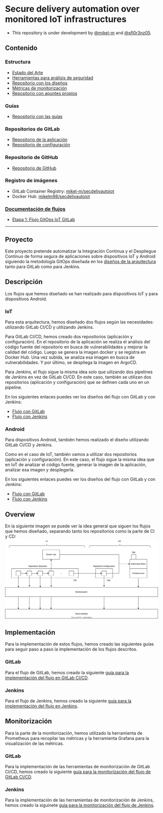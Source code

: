 # Secure delivery automation over monitored IoT infrastructures

- This repository is under development by [@mikel-m](mikelmorillo98@gmail.com) and [@sfl0r3nz05](sfigueroa@ceit.es).

<!--
![image](https://user-images.githubusercontent.com/6643905/221798180-3fbb2e2d-5d3c-45d5-b670-da783c05b06f.png)
-->

## Contenido
### Estructura
- [Estado del Arte](https://github.com/sfl0r3nz05/SecDelivAutoIoT/blob/master/docs/Estado%20del%20Arte.md)
- [Herramientas para análisis de seguridad](https://github.com/sfl0r3nz05/SecDelivAutoIoT/blob/master/docs/Herramientas%20para%20an%C3%A1lisis%20de%20seguridad.md)
- [Repositorio con los diseños](https://github.com/sfl0r3nz05/SecDelivAutoIoT/tree/master/docs/dise%C3%B1o)
- [Métricas de monitorización](https://github.com/sfl0r3nz05/SecDelivAutoIoT/blob/master/docs/M%C3%A9tricas%20de%20monitorizaci%C3%B3n.md)
- [Repositorio con apuntes propios](https://github.com/sfl0r3nz05/SecDelivAutoIoT/tree/master/docs/apuntes)

### Guías
- [Repositorio con las guías](https://github.com/sfl0r3nz05/SecDelivAutoIoT/tree/master/docs/guias)

### Repositorios de GitLab
- [Repositorio de la aplicación](https://gitlab.com/mikel-m/SecDelivAutoIoT)
- [Repositorio de configuración](https://gitlab.com/mikel-m/configSecDelivAutoIoT)

### Repositorio de GitHub
- [Repositorio de GitHub](https://github.com/sfl0r3nz05/SecDelivAutoIoT)

### Registro de imágenes
- GitLab Container Registry: [mikel-m/secdelivautoiot](https://gitlab.com/mikel-m/SecDelivAutoIoT/container_registry/4192474)
- Docker Hub: [mikelm98/secdelivautoiot](https://hub.docker.com/repository/docker/mikelm98/secdelivautoiot/general)

### [Documentación de flujos](https://github.com/sfl0r3nz05/SecDelivAutoIoT/tree/master/docs/Domumentacion-Flujos)
- [Etapa 1: Flujo GitOps IoT GitLab](https://github.com/sfl0r3nz05/SecDelivAutoIoT/blob/master/docs/Domumentacion-Flujos/Etapa%201-Flujo%20GitOps%20IoT%20GitLab.md)

***

## Proyecto
Este proyecto pretende automatizar la Integración Continua y el Despliegue Continuo de forma segura de aplicaciones sobre dispositivos IoT y Android siguiendo la metodología GitOps diseñada en los [diseños de la arquitectura](https://github.com/sfl0r3nz05/SecDelivAutoIoT/tree/master/docs/dise%C3%B1o) tanto para GitLab como para Jenkins.

## Descripción
Los flujos que hemos diseñado se han realizado para dispositivos IoT y para dispositivos Android.
### IoT
Para esta arquitectura, hemos diseñado dos flujos según las necesidades: utilizando GitLab CI/CD y utilizando Jenkins.

Para GitLab CI/CD, hemos creado dos repositorios (aplicación y configuración). En el repositorio de la aplicación se realiza el análisis del código fuente del repositorio en busca de vulnerabilidades y mejorar la calidad del código. Luego se genera la imagen docker y se registra en Docker Hub. Una vez subida, se analiza esa imagen en busca de vulnerabilidades. Y por último, se despliega la imagen en ArgoCD.

Para Jenkins, el flujo sigue la misma idea solo que uilizando dos pipelines de Jenkins en vez de GitLab CI/CD. En este caso, también se utilizan dos repositorios (aplicación y configuración) que se definen cada uno en un pipeline.

En los siguientes enlaces puedes ver los diseños del flujo con GitLab y con Jenkins:
- [Flujo con GitLab](https://github.com/sfl0r3nz05/SecDelivAutoIoT/blob/master/docs/dise%C3%B1o/2.1%20Arquitectura%20Flujo%20GitOps%20IoT%20GitLab.md)
- [Flujo con Jenkins](https://github.com/sfl0r3nz05/SecDelivAutoIoT/blob/master/docs/dise%C3%B1o/2.3%20Arquitectura%20Flujo%20GitOps%20IoT%20Jenkins.md)

### Android
Para dispositivos Android, también hemos realizado el diseño utilizando GitLab CI/CD y Jenkins.

Como en el caso de IoT, también vamos a utilizar dos repositorios (aplicación y configuración). En este caso, el flujo sigue la misma idea que en IoT de analizar el código fuente, generar la imagen de la aplicación, analizar esa imagen y desplegarla.

En los siguientes enlaces puedes ver los diseños del flujo con GitLab y con Jenkins:
- [Flujo con GitLab](https://github.com/sfl0r3nz05/SecDelivAutoIoT/blob/master/docs/dise%C3%B1o/2.2%20Arquitectura%20Flujo%20GitOps%20Android%20GitLab.md)
- [Flujo con Jenkins](https://github.com/sfl0r3nz05/SecDelivAutoIoT/blob/master/docs/dise%C3%B1o/2.4%20Arquitectura%20Flujo%20GitOps%20Android%20Jenkins.md)

## Overview
En la siguiente imagen se puede ver la idea general que siguen los flujos que hemos diseñado, separando tanto los repositorios como la parte de CI y CD:
<img src="https://github.com/sfl0r3nz05/SecDelivAutoIoT/blob/master/docs/images/Overview.svg" alt="Overview">

## Implementación
Para la implementación de estos flujos, hemos creado las siguientes guías para seguir paso a paso la implementación de los flujos descritos.
### GitLab
Para el flujo de GitLab, hemos creado la siguiente [guía para la implementación del flujo en GitLab CI/CD](https://github.com/sfl0r3nz05/SecDelivAutoIoT/blob/master/docs/guias/Ejecuci%C3%B3n%20Pipeline%20Flujo%20CI-CD%20GitLab.md).
### Jenkins
Para el flujo de Jenkins, hemos creado la siguiente [guía para la implementación del flujo en Jenkins](https://github.com/sfl0r3nz05/SecDelivAutoIoT/blob/master/docs/guias/Ejecuci%C3%B3n%20Pipeline%20Flujo%20CI-CD%20Jenkins.md).

## Monitorización
Para la parte de la monitorización, hemos utilizado la herramienta de Prometheus para recopilar las métricas y la herramienta Grafana para la visualización de las métricas.
### GitLab
Para la implementación de las herramientas de monitorización de GitLab CI/CD, hemos creado la siguiente [guía para la monitorización del flujo de GitLab CI/CD](https://github.com/sfl0r3nz05/SecDelivAutoIoT/blob/master/docs/guias/Monitorizaci%C3%B3n%20GitLab%20Prometheus%20Grafana.md).
### Jenkins
Para la implementación de las herramientas de monitorización de Jenkins, hemos creado la siguinete [guía para la monitorización del flujo de Jenkins](https://github.com/sfl0r3nz05/SecDelivAutoIoT/blob/master/docs/guias/Monitorizaci%C3%B3n%20Jenkins%20Prometheus%20Grafana.md).
